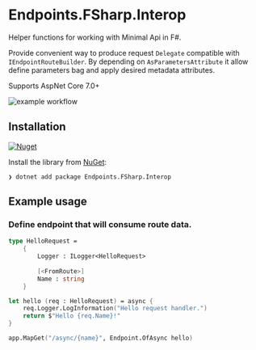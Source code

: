 # Endpoints.FSharp.Interop

Helper functions for working with Minimal Api in F#.

Provide convenient way to produce request `Delegate` compatible with `IEndpointRouteBuilder`.
By depending on `AsParametersAttribute` it allow define parameters bag and apply desired metadata attributes.

Supports AspNet Core 7.0+

![example workflow](https://github.com/mchylek/Endpoints.FSharp.Interop/actions/workflows/ci.yml/badge.svg)

## Installation
[![Nuget](https://img.shields.io/nuget/v/Endpoints.FSharp.Interop)](https://www.nuget.org/packages/Endpoints.FSharp.Interop/)

Install the library from [NuGet](https://www.nuget.org/packages/Endpoints.FSharp.Interop):
``` console
❯ dotnet add package Endpoints.FSharp.Interop
```

## Example usage

### Define endpoint that will consume route data.

```fsharp
type HelloRequest = 
    { 
        Logger : ILogger<HelloRequest>
        
        [<FromRoute>]
        Name : string
    }

let hello (req : HelloRequest) = async {
    req.Logger.LogInformation("Hello request handler.")
    return $"Hello {req.Name}!"
}

app.MapGet("/async/{name}", Endpoint.OfAsync hello)
```